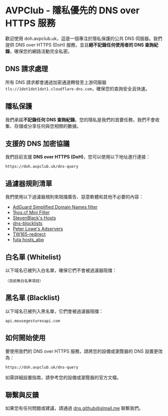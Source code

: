 # AVPClub - 隱私優先的 DNS over HTTPS 服務

歡迎使用 doh.avpclub.uk，這是一個專注於隱私保護的公共 DNS 伺服器。我們提供 DNS over HTTPS (DoH) 服務，並且**絕不記錄任何使用者的 DNS 查詢紀錄**，確保您的網路活動完全私密。

## DNS 請求處理

所有 DNS 請求都會通過加密通道轉發至上游伺服器 `tls://1dot1dot1dot1.cloudflare-dns.com`，確保您的查詢安全且快速。

## 隱私保護

我們承諾**不記錄任何 DNS 查詢紀錄**。您的隱私是我們的首要任務，我們不會收集、存儲或分享任何與您相關的數據。

## 支援的 DNS 加密協議

我們目前支援 **DNS over HTTPS (DoH)**，您可以使用以下地址進行連接：
```
https://doh.avpclub.uk/dns-query
```

## 過濾器規則清單

我們使用以下過濾器規則來阻擋廣告、惡意軟體和其他不必要的內容：

- [AdGuard Simplified Domain Names filter](https://adguardteam.github.io/AdGuardSDNSFilter/Filters/filter.txt)
- [1hos.cf Mini Filter](https://1hos.cf/mini/)
- [StevenBlack's Hosts](https://raw.githubusercontent.com/StevenBlack/hosts/master/hosts)
- [dns-blocklists](https://raw.githubusercontent.com/vokins/yhosts/master/hosts)
- [Peter Lowe's Adservers](https://pgl.yoyo.org/adservers/serverlist.php?hostformat=hosts&showintro=0&mimetype=plaintext)
- [TW165-redirect](https://filter.futa.gg/TW165-redirect.txt)
- [futa hosts_abp](https://filter.futa.gg/hosts_abp.txt)

## 白名單 (Whitelist)

以下域名已被列入白名單，確保它們不會被過濾器阻擋：

```
（目前無白名單項目）
```

## 黑名單 (Blacklist)

以下域名已被列入黑名單，它們會被過濾器阻擋：

```
api.mousegesturesapi.com
```

## 如何開始使用

要使用我們的 DNS over HTTPS 服務，請將您的設備或瀏覽器的 DNS 設置更改為：
```
https://doh.avpclub.uk/dns-query
```

如需詳細設置指南，請參考您的設備或瀏覽器的官方文檔。

## 聯繫與反饋

如果您有任何問題或建議，請通過 [dns.github@slmail.me](mailto:dns.github.armored046@slmail.me) 聯繫我們。
